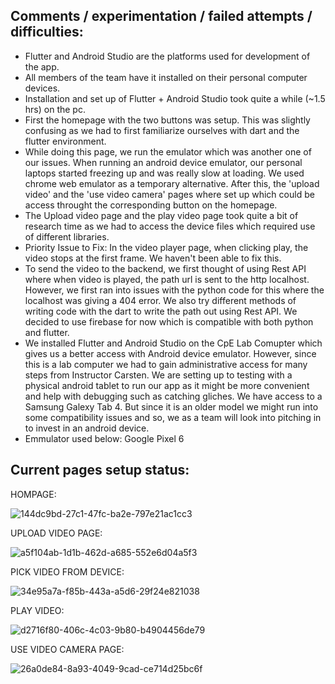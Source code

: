 Comments / experimentation / failed attempts / difficulties:
---------------	
- Flutter and Android Studio are the platforms used for development of the app.
- All members of the team have it installed on their personal computer devices.
- Installation and set up of Flutter + Android Studio took quite a while (~1.5 hrs) on the pc. 
- First the homepage with the two buttons was setup. This was slightly confusing as we had to first familiarize ourselves with dart and the flutter environment. 
- While doing this page, we run the emulator which was another one of our issues. When running an android device emulator, our personal laptops started freezing up and was really slow at loading. We used chrome web emulator as a temporary alternative. After this, the 'upload video' and the 'use video camera' pages where set up which could be access throught the corresponding button on the homepage. 
- The Upload video page and the play video page took quite a bit of research time as we had to access the device files which required use of different libraries.
- Priority Issue to Fix: In the video player page, when clicking play, the video stops at the first frame. We haven't been able to fix this.
- To send the video to the backend, we first thought of using Rest API where when video is played, the path url is sent to the http localhost. However, we first ran into issues with the python code for this where the localhost was giving a 404 error. We also try different methods of writing code with the dart to write the path out using Rest API. We decided to use firebase for now which is compatible with both python and flutter.
- We installed Flutter and Android Studio on the CpE Lab Comupter which gives us a better access with Android device emulator. However, since this is a lab computer we had to gain administrative access for many steps from Instructor Carsten. We are setting up to testing with a physical android tablet to run our app as it might be more convenient and help with debugging such as catching gliches. We have access to a Samsung Galexy Tab 4. But since it is an older model we might run into some compatibility issues and so, we as a team will look into pitching in to invest in an android device.
- Emmulator used below: Google Pixel 6


Current pages setup status:
---------------	
  
HOMPAGE:

![144dc9bd-27c1-47fc-ba2e-797e21ac1cc3](https://user-images.githubusercontent.com/44105687/228425748-3ad0cc52-328d-436e-862c-0751cda8101e.jpg)


UPLOAD VIDEO PAGE:

![a5f104ab-1d1b-462d-a685-552e6d04a5f3](https://user-images.githubusercontent.com/44105687/228425785-da94631b-b0ea-4a93-809e-5ba26a549148.jpg)


PICK VIDEO FROM DEVICE:

![34e95a7a-f85b-443a-a5d6-29f24e821038](https://user-images.githubusercontent.com/44105687/228425794-c82b6608-aaf8-4bcd-a638-50ec1a4d5289.jpg)


PLAY VIDEO:

![d2716f80-406c-4c03-9b80-b4904456de79](https://user-images.githubusercontent.com/44105687/228425815-a97c73bc-67a8-41c5-bbe2-0effce62b0cc.jpg)


USE VIDEO CAMERA PAGE:

![26a0de84-8a93-4049-9cad-ce714d25bc6f](https://user-images.githubusercontent.com/44105687/228425838-c4f263a6-ab91-4f3a-899e-c6ccdcd03c8c.jpg)


